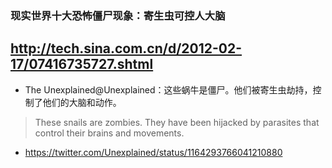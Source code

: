 ### 现实世界十大恐怖僵尸现象：寄生虫可控人大脑
http://tech.sina.com.cn/d/2012-02-17/07416735727.shtml
---
- The Unexplained@Unexplained：这些蜗牛是僵尸。他们被寄生虫劫持，控制了他们的大脑和动作。
>These snails are zombies. They have been hijacked by parasites that control their brains and movements. 
  - https://twitter.com/Unexplained/status/1164293766041210880